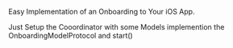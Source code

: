 Easy Implementation of an Onboarding to Your iOS App.

Just Setup the Cooordinator with some Models implemention the OnboardingModelProtocol and start()
